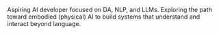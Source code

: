 Aspiring AI developer focused on DA, NLP, and LLMs.
Exploring the path toward embodied (physical) AI to build systems that understand and interact beyond language.
